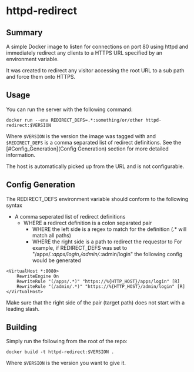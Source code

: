 httpd-redirect
=============

Summary
-------------

A simple Docker image to listen for connections on port 80 using httpd and immediately redirect any clients to a HTTPS URL specified by an environment variable.

It was created to redirect any visitor accessing the root URL to a sub path and force them onto HTTPS.

Usage
-------------

You can run the server with the following command:

    docker run --env REDIRECT_DEFS=.*:something/or/other httpd-redirect:$VERSION

Where `$VERSION` is the version the image was tagged with and `$REDIRECT_DEFS` is a comma separated list of redirect definitions. See the [#Config_Generation](Config Generation) section for more detailed information.

The host is automatically picked up from the URL and is not configurable.

Config Generation
-----------------

The REDIRECT_DEFS environment variable should conform to the following syntax
 - A comma seperated list of redirect definitions
   - WHERE a redirect definition is a colon separated pair
      - WHERE the left side is a regex to match for the definition (.* will match all paths)
      - WHERE the right side is a path to redirect the requestor to
 For example, if REDIRECT_DEFS was set to
   "/apps/.*:apps/login,/admin/.*:admin/login"
 the following config would be generated

```
<VirtualHost *:8080>
    RewriteEngine On
    RewriteRule "(/apps/.*)" "https://%{HTTP_HOST}/apps/login" [R]
    RewriteRule "(/admin/.*)" "https://%{HTTP_HOST}/admin/login" [R]
</VirtualHost>
```

Make sure that the right side of the pair (target path) does not start with a leading slash.

Building
-------------

Simply run the following from the root of the repo:

    docker build -t httpd-redirect:$VERSION .

Where `$VERSION` is the version you want to give it.
